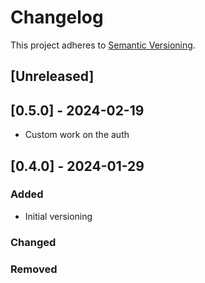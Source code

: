 # Changelog

This project adheres to [Semantic Versioning](https://semver.org/spec/v2.0.0.html).

## [Unreleased]

## [0.5.0] - 2024-02-19

- Custom work on the auth

## [0.4.0] - 2024-01-29

### Added

- Initial versioning

### Changed

### Removed
